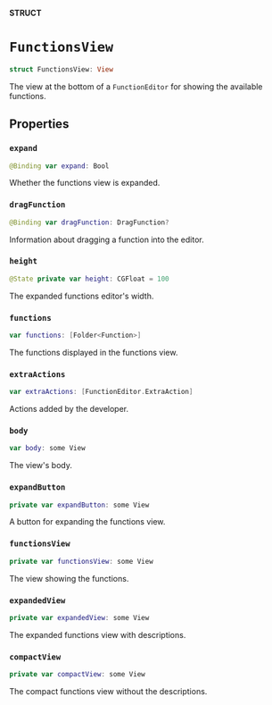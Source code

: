 **STRUCT**

# `FunctionsView`

```swift
struct FunctionsView: View
```

The view at the bottom of a ``FunctionEditor`` for showing the available functions.

## Properties
### `expand`

```swift
@Binding var expand: Bool
```

Whether the functions view is expanded.

### `dragFunction`

```swift
@Binding var dragFunction: DragFunction?
```

Information about dragging a function into the editor.

### `height`

```swift
@State private var height: CGFloat = 100
```

The expanded functions editor's width.

### `functions`

```swift
var functions: [Folder<Function>]
```

The functions displayed in the functions view.

### `extraActions`

```swift
var extraActions: [FunctionEditor.ExtraAction]
```

Actions added by the developer.

### `body`

```swift
var body: some View
```

The view's body.

### `expandButton`

```swift
private var expandButton: some View
```

A button for expanding the functions view.

### `functionsView`

```swift
private var functionsView: some View
```

The view showing the functions.

### `expandedView`

```swift
private var expandedView: some View
```

The expanded functions view with descriptions.

### `compactView`

```swift
private var compactView: some View
```

The compact functions view without the descriptions.
